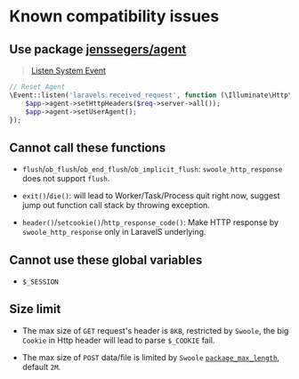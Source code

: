 # Known compatibility issues

## Use package [jenssegers/agent](https://github.com/jenssegers/agent)
> [Listen System Event](https://github.com/hhxsv5/laravel-s/blob/master/README.md#system-events)

```PHP
// Reset Agent
\Event::listen('laravels.received_request', function (\Illuminate\Http\Request $req, $app) {
    $app->agent->setHttpHeaders($req->server->all());
    $app->agent->setUserAgent();
});
```

## Cannot call these functions

- `flush`/`ob_flush`/`ob_end_flush`/`ob_implicit_flush`: `swoole_http_response` does not support `flush`.

- `exit()`/`die()`: will lead to Worker/Task/Process quit right now, suggest jump out function call stack by throwing exception.

- `header()`/`setcookie()`/`http_response_code()`: Make HTTP response by `swoole_http_response` only in LaravelS underlying.

## Cannot use these global variables

- `$_SESSION`

## Size limit

- The max size of `GET` request's header is `8KB`, restricted by `Swoole`, the big `Cookie` in Http header will lead to parse `$_COOKIE` fail.

- The max size of `POST` data/file is limited by `Swoole` [`package_max_length`](https://www.swoole.co.uk/docs/modules/swoole-server/configuration), default `2M`.